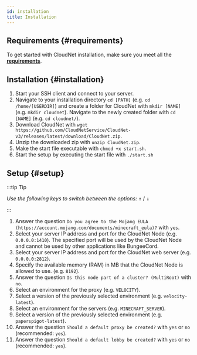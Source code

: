 ```yaml
---
id: installation
title: Installation
---
```


## Requirements {#requirements}

To get started with CloudNet installation, make sure you meet all the [**requirements**](requirements.md).

## Installation {#installation}

1. Start your SSH client and connect to your server.
2. Navigate to your installation directory `cd [PATH]` (e.g. `cd /home/[USERDIR]`) and create a folder for CloudNet with `mkdir [NAME]` (e.g. `mkdir cloudnet`). Navigate to the newly created folder with `cd [NAME]` (e.g. `cd cloudnet/`).
3. Download CloudNet with `wget https://github.com/CloudNetService/CloudNet-v3/releases/latest/download/CloudNet.zip`.
4. Unzip the downloaded zip with `unzip CloudNet.zip`.
5. Make the start file executable with `chmod +x start.sh`.
6. Start the setup by executing the start file with `./start.sh`

## Setup {#setup}

:::tip Tip

_Use the following keys to switch between the options:_ <kbd>↑</kbd> / <kbd>↓</kbd>

:::

1. Answer the question `Do you agree to the Mojang EULA (https://account.mojang.com/documents/minecraft_eula)?` with `yes`.
2. Select your server IP address and port for the CloudNet Node (e.g. `0.0.0.0:1410`). The specified port will be used by the CloudNet Node and cannot be used by other applications like BungeeCord.
3. Select your server IP address and port for the CloudNet web server (e.g. `0.0.0.0:2812`).
4. Specify the available memory (RAM) in MB that the CloudNet Node is allowed to use. (e.g. `8192`).
5. Answer the question `Is this node part of a cluster? (MultiRoot)` with `no`.
6. Select an environment for the proxy (e.g. `VELOCITY`).
7. Select a version of the previously selected environment (e.g. `velocity-latest`).
8. Select an environment for the servers (e.g. `MINECRAFT_SERVER`).
9. Select a version of the previously selected environment (e.g. `paperspigot-latest`).
10. Answer the question `Should a default proxy be created?` with `yes` or `no` (recommended: `yes`).
11. Answer the question `Should a default lobby be created?` with `yes` or `no` (recommended: `yes`).
